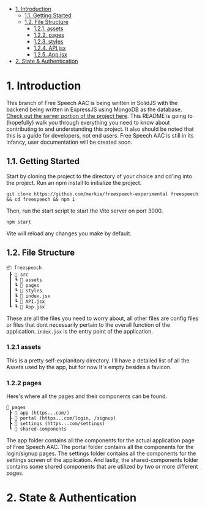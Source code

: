 - [1. Introduction](#1-introduction)
	- [1.1. Getting Started](#11-Getting-Started)
	- [1.2. File Structure](#12-File-Structure)
		- [1.2.1. assets](#121-assets)
		- [1.2.2. pages](#122-pages)
		- [1.2.3. styles](#123-styles)
		- [1.2.4. API.jsx](#124-API)
		- [1.2.5. App.jsx](#125-App)
- [2. State & Authentication](#2-State-&-Authentication)

# 1. Introduction
This branch of Free Speech AAC is being written in SolidJS with the backend being written in ExpressJS using MongoDB as the database. [Check out the server portion of the project here](https://github.com/merkie/freespeech-server). This README is going to (hopefully) walk you through everything you need to know about contributing to and understanding this project. It also should be noted that this is a guide for developers, not end users. Free Speech AAC is still in its infancy, user documentation will be created soon.

## 1.1. Getting Started
Start by cloning the project to the directory of your choice and cd'ing into the project. Run an npm install to initialize the project.

```shell
git clone https://github.com/merkie/freespeech-experimental freespeech && cd freespeech && npm i
```

Then, run the start script to start the Vite server on port 3000.

```shell
npm start
```
Vite will reload any changes you make by default.

## 1.2. File Structure
```
📦 freespeech
 ┣ 📂 src
 ┃ ┗ 📂 assets
 ┃ ┗ 📂 pages
 ┃ ┗ 📂 styles
 ┃ ┗ 🎯 index.jsx
 ┃ ┗ 📄 API.jsx
 ┗ ┗ 📄 App.jsx
```
These are all the files you need to worry about, all other files are config files or files that dont necessarily pertain to the overall function of the application. ```index.jsx``` is the entry point of the application.

### 1.2.1 assets
This is a pretty self-explanitory directory. I'll have a detailed list of all the Assets used by the app, but for now It's empty besides a favicon. 

### 1.2.2 pages
Here's where all the pages and their components can be found. 
```
📂 pages
 ┣ 📂 app (https...com/)
 ┣ 📂 portal (https...com/login, /signup)
 ┣ 📂 settings (https...com/settings)
 ┗ 📂 shared-components
```
The app folder contains all the components for the actual application page of Free Speech AAC. The portal folder contains all the components for the login/signup pages. The settings folder contains all the components for the settings screen of the application. And lastly, the shared-components folder contains some shared components that are utilized by two or more different pages.

# 2. State & Authentication

